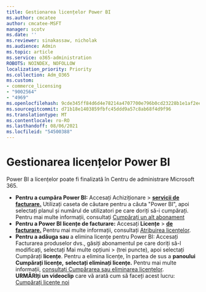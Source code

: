 ```yaml
---
title: Gestionarea licențelor Power BI
ms.author: cmcatee
author: cmcatee-MSFT
manager: scotv
ms.date: ''
ms.reviewer: sinakassaw, nicholak
ms.audience: Admin
ms.topic: article
ms.service: o365-administration
ROBOTS: NOINDEX, NOFOLLOW
localization_priority: Priority
ms.collection: Adm_O365
ms.custom:
- commerce_licensing
- "9002564"
- "4969"
ms.openlocfilehash: 9cde345ff84d6d4e78214a4707700e796b0cd23228b1e1af2ee315ffd88b4fc6
ms.sourcegitcommit: d71b18e1403859fbfc45ddd9a57c8ab68f4d9f96
ms.translationtype: MT
ms.contentlocale: ro-RO
ms.lasthandoff: 08/06/2021
ms.locfileid: "54500388"
---
```

# <a name="power-bi-license-management"></a>Gestionarea licențelor Power BI

Power BI a licențelor poate fi finalizată în Centru de administrare Microsoft 365.

- **Pentru a cumpăra Power BI:**  Accesați Achiziționare \> **[servicii de facturare.](https://go.microsoft.com/fwlink/p/?linkid=868433)** Utilizați caseta de căutare pentru a căuta "Power BI", apoi selectați planul și numărul de utilizatori pe care doriți să-i cumpărați. Pentru mai multe informații, consultați [Cumpărați un alt abonament](/microsoft-365/commerce/try-or-buy-microsoft-365#buy-a-different-subscription)
- **Pentru a Power BI licențe de facturare:** Accesați **Licențe**  >  **[de facturare.](https://go.microsoft.com/fwlink/p/?linkid=842264)** Pentru mai multe informații, consultați [Atribuirea licențelor](/microsoft-365/admin/manage/assign-licenses-to-users).
- **Pentru a adăuga sau** a elimina licențe pentru Power BI: Accesați Facturarea produselor dvs., găsiți abonamentul pe care doriți să-l modificați, selectați Mai multe opțiuni   >  **[](https://go.microsoft.com/fwlink/p/?linkid=842054)**(trei puncte), apoi selectați Cumpărați **licențe**.  Pentru a elimina licențe, în partea de sus a **panoului Cumpărați licențe,** **selectați eliminați licențe.** Pentru mai multe informații, [consultați Cumpărarea sau eliminarea licențelor](/microsoft-365/commerce/licenses/buy-licenses).\
**URMĂRIți un videoclip** care vă arată cum să faceți acest lucru: [Cumpărați licențe noi](https://go.microsoft.com/fwlink/p/?linkid=2154857)